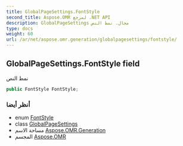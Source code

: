 ```yaml
---
title: GlobalPageSettings.FontStyle
second_title: Aspose.OMR لمرجع .NET API
description: GlobalPageSettings مجال. نمط النص
type: docs
weight: 60
url: /ar/net/aspose.omr.generation/globalpagesettings/fontstyle/
---
```

## GlobalPageSettings.FontStyle field

نمط النص

```csharp
public FontStyle FontStyle;
```

### أنظر أيضا

* enum [FontStyle](../../fontstyle/)
* class [GlobalPageSettings](../)
* مساحة الاسم [Aspose.OMR.Generation](../../globalpagesettings/)
* المجسم [Aspose.OMR](../../../)



